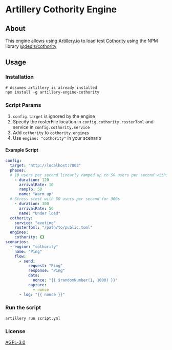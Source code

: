 # Artillery Cothority Engine

## About

This engine allows using [Artillery.io](https://artillery.io) to load test [Cothority](https://github.com/dedis/cothority)
using the NPM library [@dedis/cothority](https://www.npmjs.com/package/@dedis/cothority)

## Usage

### Installation

```
# Assumes artillery is already installed
npm install -g artillery-engine-cothority
```

### Script Params

1. `config.target` is ignored by the engine
2. Specify the rosterFile location in `config.cothority.rosterToml` and service in `config.cothority.service`
3. Add `cothority` to `cothority.engines`
4. Use `engine: "cothority"` in your scenario

#### Example Script

```yaml
config:
  target: "http://localhost:7003"
  phases:
  # 10 users per second linearly ramped up to 50 users per second within 120s
    - duration: 120
      arrivalRate: 10
      rampTo: 50
      name: "Warm up"
  # Stress stest with 50 users per second for 300s
    - duration: 300
      arrivalRate: 50
      name: "Under load"
  cothority:
    service: "evoting"
    rosterToml: "/path/to/public.toml"
  engines:
    cothority: {}
scenarios:
  - engine: "cothority"
    name: "Ping"
    flow:
      - send:
          request: "Ping"
          response: "Ping"
          data:
            nonce: "{{ $randomNumber(1, 1000) }}"
          capture:
            - nonce
      - log: "{{ nonce }}"
```

### Run the script

```
artillery run script.yml
```

### License
[AGPL-3.0](https://www.gnu.org/licenses/agpl-3.0.en.html)
